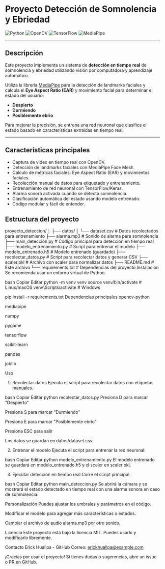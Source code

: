 # Proyecto Detección de Somnolencia y Ebriedad

![Python](https://img.shields.io/badge/Python-3.8%2B-blue)
![OpenCV](https://img.shields.io/badge/OpenCV-4.x-green)
![TensorFlow](https://img.shields.io/badge/TensorFlow-2.x-orange)
![MediaPipe](https://img.shields.io/badge/MediaPipe-latest-red)

---

## Descripción

Este proyecto implementa un sistema de **detección en tiempo real** de somnolencia y ebriedad utilizando visión por computadora y aprendizaje automático. 

Utiliza la librería [MediaPipe](https://mediapipe.dev/) para la detección de landmarks faciales y calcula el **Eye Aspect Ratio (EAR)** y movimiento facial para determinar el estado del usuario:

- **Despierto**
- **Durmiendo**
- **Posiblemente ebrio**

Para mejorar la precisión, se entrena una red neuronal que clasifica el estado basado en características extraídas en tiempo real.

---

## Características principales

- Captura de video en tiempo real con OpenCV.
- Detección de landmarks faciales con MediaPipe Face Mesh.
- Cálculo de métricas faciales: Eye Aspect Ratio (EAR) y movimientos faciales.
- Recolección manual de datos para etiquetado y entrenamiento.
- Entrenamiento de red neuronal con TensorFlow/Keras.
- Alarma sonora activada cuando se detecta somnolencia.
- Clasificación automática del estado usando modelo entrenado.
- Código modular y fácil de entender.



## Estructura del proyecto


proyecto_deteccion/
│
├── datos/
│   └── dataset.csv             # Datos recolectados para entrenamiento
├── alarma.mp3                  # Sonido de alarma para somnolencia
├── main_deteccion.py           # Código principal para detección en tiempo real
├── modelo_entrenamiento.py     # Script para entrenar el modelo
├── modelo_entrenado.h5         # Modelo entrenado (guardado)
├── recolectar_datos.py         # Script para recolectar datos y generar CSV
├── scaler.pkl                  # Archivo con scaler para normalizar datos
├── README.md                   # Este archivo
└── requirements.txt            # Dependencias del proyecto
Instalación
Se recomienda usar un entorno virtual de Python.

bash
Copiar
Editar
python -m venv venv
source venv/bin/activate  # Linux/macOS
venv\Scripts\activate     # Windows

pip install -r requirements.txt
Dependencias principales
opencv-python

mediapipe

numpy

pygame

tensorflow

scikit-learn

pandas

joblib

Uso
1. Recolectar datos
Ejecuta el script para recolectar datos con etiquetas manuales.

bash
Copiar
Editar
python recolectar_datos.py
Presiona D para marcar "Despierto"

Presiona S para marcar "Durmiendo"

Presiona E para marcar "Posiblemente ebrio"

Presiona ESC para salir

Los datos se guardan en datos/dataset.csv.

2. Entrenar el modelo
Ejecuta el script para entrenar la red neuronal:

bash
Copiar
Editar
python modelo_entrenamiento.py
El modelo entrenado se guardará en modelo_entrenado.h5 y el scaler en scaler.pkl.

3. Ejecutar detección en tiempo real
Corre el script principal:

bash
Copiar
Editar
python main_deteccion.py
Se abrirá la cámara y se mostrará el estado detectado en tiempo real con una alarma sonora en caso de somnolencia.

Personalización
Puedes ajustar los umbrales y parámetros en el código.

Modificar el modelo para agregar más características o estados.

Cambiar el archivo de audio alarma.mp3 por otro sonido.

Licencia
Este proyecto está bajo la licencia MIT. Puedes usarlo y modificarlo libremente.

Contacto
Erick Huallpa - GitHub
Correo: erickhuallpa@example.com

¡Gracias por usar el proyecto! Si tienes dudas o sugerencias, abre un issue o PR en GitHub.
